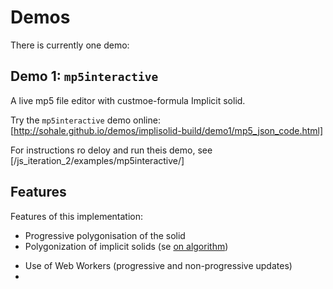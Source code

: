 # Demos
There is currently one demo:

## Demo 1: `mp5interactive`
A live mp5 file editor with custmoe-formula Implicit solid.

Try the `mp5interactive` demo online: [http://sohale.github.io/demos/implisolid-build/demo1/mp5_json_code.html]

For instructions ro deloy and run theis demo, see [/js_iteration_2/examples/mp5interactive/]

## Features
Features of this implementation:
* Progressive polygonisation of the solid
* Polygonization of implicit solids (se [on algorithm](/docs/on-polygonisation-algorithm.md))
<!-- /docs/on-ohtake_belyaev-2003-algorithm.md -->
* Use of Web Workers (progressive and non-progressive updates)
*
